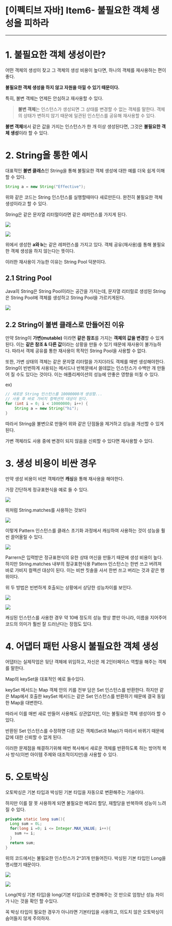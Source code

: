 # [이펙티브 자바] Item6- 불필요한 객체 생성을 피하라

---

# 1. 불필요한 객체 생성이란?

어떤 객체의 생성이 잦고 그 객체의 생성 비용이 높다면, 하나의 객체를 재사용하는 편이 좋다.

**불필요한 객체 생성을 하지 않고 자원을 아낄 수 있기 때문이다.**

특히, 불변 객체는 언제든 안심하고 재사용할 수 있다. 

> **불변 객체**는 인스턴스가 생성되면 그 상태를 변경할 수 없는 객체를 말한다. 객체의 상태가 변하지 않기 때문에 일관된 인스턴스를 공유해 재사용할 수 있다.

**불변 객체**에서 같은 값을 가지는 인스턴스가 한 개 이상 생성된다면, 그것은 **불필요한 객체 생성**이라 할 수 있다.

# 2. String을 통한 예시

대표적인 **불변 클래스**인 String을 통해 불필요한 객체 생성에 대한 예를 더욱 쉽게 이해할 수 있다.

```java
String a = new String("Effective");
```

위와 같은 코드는 String 인스턴스를 실행할때마다 새로만든다. 완전히 불필요한 객체 생성이라고 할 수 있다.

String은 같은 문자열 리터럴이라면 같은 레퍼런스를 가지게 된다.

![](https://s3.us-west-2.amazonaws.com/secure.notion-static.com/54356466-1b7e-4a77-9751-61fe801822b1/Untitled.png?X-Amz-Algorithm=AWS4-HMAC-SHA256&X-Amz-Credential=AKIAT73L2G45O3KS52Y5%2F20210105%2Fus-west-2%2Fs3%2Faws4_request&X-Amz-Date=20210105T123639Z&X-Amz-Expires=86400&X-Amz-Signature=074a8fe4dc26993cf5bcc533162ab1f7d674ec3d75136bbad25c7589f515104a&X-Amz-SignedHeaders=host&response-content-disposition=filename%20%3D%22Untitled.png%22)

![](https://s3.us-west-2.amazonaws.com/secure.notion-static.com/0e73783c-df3b-4606-8eb8-248b85fc8f85/Untitled.png?X-Amz-Algorithm=AWS4-HMAC-SHA256&X-Amz-Credential=AKIAT73L2G45O3KS52Y5%2F20210105%2Fus-west-2%2Fs3%2Faws4_request&X-Amz-Date=20210105T123827Z&X-Amz-Expires=86400&X-Amz-Signature=75ce47b7d83044105fc2a8a4bb67552da816ba3e78e3f49945c54259f8cccefa&X-Amz-SignedHeaders=host&response-content-disposition=filename%20%3D%22Untitled.png%22)

위에서 생성한 **a와 b**는 같은 레퍼런스를 가지고 있다. 객체 공유(재사용)를 통해 불필요한 객체 생성을 하지 않는다는 뜻이다. 

이러한 재사용이 가능한 이유는 String Pool 덕분이다.

## 2.1 String Pool

Java의 String은 String Pool이라는 공간을 가지는데, 문자열 리터럴로 생성된 String은 String Pool에 객체를 생성하고 String Pool을 가르키게된다.

![](https://s3.us-west-2.amazonaws.com/secure.notion-static.com/3d8436a5-e6ac-4cdb-a536-3375a149870c/Untitled.png?X-Amz-Algorithm=AWS4-HMAC-SHA256&X-Amz-Credential=AKIAT73L2G45O3KS52Y5%2F20210105%2Fus-west-2%2Fs3%2Faws4_request&X-Amz-Date=20210105T123847Z&X-Amz-Expires=86400&X-Amz-Signature=cf92634c2cf3118a9b337ef862741732c16549ce28932bff89d2676fdeae59a5&X-Amz-SignedHeaders=host&response-content-disposition=filename%20%3D%22Untitled.png%22)

## 2.2 String이 불변 클래스로 만들어진 이유

만약 String이 **가변(mutable)** 이라면 **같은 참조**를 가지는 **객체의 값을 변경**할 수 있게된다. 이는 **같은 참조 & 다른 값**이라는 상황을 만들 수 있기 때문에 재사용이 불가능하다. 따라서 객체 공유를 통한 재사용이 목적인 String Pool을 사용할 수 없다.

또한, 가변 상태의 객체는 같은 문자열 리터럴을 가지더라도 객체를 매번 생성해야한다. String이 빈번하게 사용되는 메서드나 반복문에서 쓸데없는 인스턴스가 수백만 개 만들어 질 수도 있다는 것이다. 이는 애플리케이션의 성능에 안좋은 영향을 미칠 수 있다.

ex)

```java
// 새로운 String 인스턴스를 10000000개 생성함...
// 사용 후 바로 가비지 컬렉션의 대상이 된다.
for (int i = 0; i < 10000000; i++) {
	String a = new String("hi");
}
```

따라서 String을 불변으로 만들어 위와 같은 단점들을 제거하고 성능을 개선할 수 있게 된다.

가변 객체라도 사용 중에 변경이 되지 않음을 신뢰할 수 있다면 재사용할 수 있다.

# 3. 생성 비용이 비싼 경우

만약 생성 비용이 비싼 객체라면 **캐싱**을 통해 재사용을 해야한다.

가장 간단하게 정규표현식을 예로 들 수 있다.

![](https://s3.us-west-2.amazonaws.com/secure.notion-static.com/ec7e7882-20e4-4e4f-8506-95baed7d79d4/Untitled.png?X-Amz-Algorithm=AWS4-HMAC-SHA256&X-Amz-Credential=AKIAT73L2G45O3KS52Y5%2F20210105%2Fus-west-2%2Fs3%2Faws4_request&X-Amz-Date=20210105T124222Z&X-Amz-Expires=86400&X-Amz-Signature=52ed67e4669eba86484a5ab8a3f73a215961c797a319b2cd10870736ad895d18&X-Amz-SignedHeaders=host&response-content-disposition=filename%20%3D%22Untitled.png%22)

위처럼 String.matches를 사용하는 것보다

![](https://s3.us-west-2.amazonaws.com/secure.notion-static.com/ffc5be04-ae66-46c5-90e4-e3af8f2f9f55/Untitled.png?X-Amz-Algorithm=AWS4-HMAC-SHA256&X-Amz-Credential=AKIAT73L2G45O3KS52Y5%2F20210105%2Fus-west-2%2Fs3%2Faws4_request&X-Amz-Date=20210105T124359Z&X-Amz-Expires=86400&X-Amz-Signature=c16c617ea75728dba33adfd22b2422cdabd2e2d27afdc116af69b9b07c16fb25&X-Amz-SignedHeaders=host&response-content-disposition=filename%20%3D%22Untitled.png%22)

이렇게 Pattern 인스턴스를 클래스 초기화 과정에서 캐싱하여 사용하는 것이 성능을 훨씬 끌어올릴 수 있다.

![](https://s3.us-west-2.amazonaws.com/secure.notion-static.com/dd9b64ce-6b47-437a-a4bd-57db35b54338/Untitled.png?X-Amz-Algorithm=AWS4-HMAC-SHA256&X-Amz-Credential=AKIAT73L2G45O3KS52Y5%2F20210105%2Fus-west-2%2Fs3%2Faws4_request&X-Amz-Date=20210105T124417Z&X-Amz-Expires=86400&X-Amz-Signature=ff4b069ed1360602cde8e729c0902983c3009f2187ab58d3e0e07e2346bd7fc5&X-Amz-SignedHeaders=host&response-content-disposition=filename%20%3D%22Untitled.png%22)

Parrern은 입력받은 정규표현식의 유한 상태 머신을 만들기 때문에 생성 비용이 높다. 하지만 String.matches 내부의 정규표현식용 Pattern 인스턴스는 한번 쓰고 버려져 바로 가비지 컬렉션 대상이 된다. 이는 비싼 칫솔을 사서 한번 쓰고 버리는 것과 같은 행위이다.

 위 두 방법은 빈번하게 호출되는 상황에서 상당한 성능차이를 보인다.

![](https://s3.us-west-2.amazonaws.com/secure.notion-static.com/a9eb1185-e121-4e68-894d-b485185be181/Untitled.png?X-Amz-Algorithm=AWS4-HMAC-SHA256&X-Amz-Credential=AKIAT73L2G45O3KS52Y5%2F20210105%2Fus-west-2%2Fs3%2Faws4_request&X-Amz-Date=20210105T124434Z&X-Amz-Expires=86400&X-Amz-Signature=819b1ce6cb1022462666145a2dc5ab798d8f63ab06ae6c02849014fee3ac2307&X-Amz-SignedHeaders=host&response-content-disposition=filename%20%3D%22Untitled.png%22)

![](https://s3.us-west-2.amazonaws.com/secure.notion-static.com/7f1c2bb3-625c-424f-9ee4-f211faab5be7/Untitled.png?X-Amz-Algorithm=AWS4-HMAC-SHA256&X-Amz-Credential=AKIAT73L2G45O3KS52Y5%2F20210105%2Fus-west-2%2Fs3%2Faws4_request&X-Amz-Date=20210105T124455Z&X-Amz-Expires=86400&X-Amz-Signature=0f8532559d12668315a06823dfdcedc7a119b935af7c376176aa0b9264809139&X-Amz-SignedHeaders=host&response-content-disposition=filename%20%3D%22Untitled.png%22)

캐싱된 인스턴스를 사용한 경우 약 10배 정도의 성능 향상 뿐만 아니라, 이름을 지어주어 코드의 의미가 훨씬 잘 드러난다는 장점도 있다.

# 4. 어댑터 패턴 사용시 불필요한 객체 생성

어댑터는 실제작업은 뒷단 객체에 위임하고, 자신은 제 2인터페이스 역할을 해주는 객체를 말한다.

Map의 keySet을 대표적인 예로 들수있다.

keySet 메서드는 Map 객체 안의 키를 전부 담은 Set 인스턴스를 반환한다. 하지만 같은 Map에서 호출한 keySet 메서드는 같은 Set 인스턴스를 반환하기 때문에 결국 동일한 Map을 대변한다.

따라서 이를 매번 새로 만들어 사용해도 상관없지만, 이는 불필요한 객체 생성이라 할 수 있다.

반환된 Set 인스턴스를 수정하면 다른 모든 객체(Set과 Map)가 따라서 바뀌기 때문에 값에 대한 신뢰할 수 없게 된다.

이러한 문제점을 해결하기위해 매번 복사해서 새로운 객체를 반환하도록 하는 방어적 복사 방식(이번 아이템 주제와 대조적이지만)을 사용할 수 있다. 

# 5. 오토박싱

오토박싱은 기본 타입과 박싱된 기본 타입을 자동으로 변환해주는 기술이다.

하지만 이를 잘 못 사용하게 되면 불필요한 메모리 할당, 재할당을 반복하여 성능이 느려질 수 있다. 

```java
private static long sum(){
  Long sum = 0L;	
  for(long i =0; i <= Integer.MAX_VALUE; i++){
    sum += i;
  }
  return sum;
}
```

위의 코드에서는 불필요한 인스턴스가 2^31개 만들어진다. 박싱된 기본 타입인 Long을 명시했기 때문이다.

![](https://s3.us-west-2.amazonaws.com/secure.notion-static.com/04c90e8b-5354-4fec-ad13-2054eac619fe/Untitled.png?X-Amz-Algorithm=AWS4-HMAC-SHA256&X-Amz-Credential=AKIAT73L2G45O3KS52Y5%2F20210105%2Fus-west-2%2Fs3%2Faws4_request&X-Amz-Date=20210105T124523Z&X-Amz-Expires=86400&X-Amz-Signature=72eda8d5b2cea9bb4decea0aa573d7b8211afa8447a6bb39cd14e3d7178642bb&X-Amz-SignedHeaders=host&response-content-disposition=filename%20%3D%22Untitled.png%22)

![](https://s3.us-west-2.amazonaws.com/secure.notion-static.com/40742442-c90a-4a8c-81f3-952e5f7b4266/Untitled.png?X-Amz-Algorithm=AWS4-HMAC-SHA256&X-Amz-Credential=AKIAT73L2G45O3KS52Y5%2F20210105%2Fus-west-2%2Fs3%2Faws4_request&X-Amz-Date=20210105T124543Z&X-Amz-Expires=86400&X-Amz-Signature=5e3f2b085b5ea8f3d3dd7a0881058333c82cea1fe1b7c36c6b5c92126b5d2fb3&X-Amz-SignedHeaders=host&response-content-disposition=filename%20%3D%22Untitled.png%22)

Long(박싱 기본 타입)을 long(기본 타입)으로 변경해주는 것 만으로 엄청난 성능 차이가 나는 것을 확인 할 수있다.

꼭 박싱 타입이 필요한 경우가 아니라면 기본타입을 사용하고, 의도치 않은 오토박싱이 숨어들지 않게 주의하자.